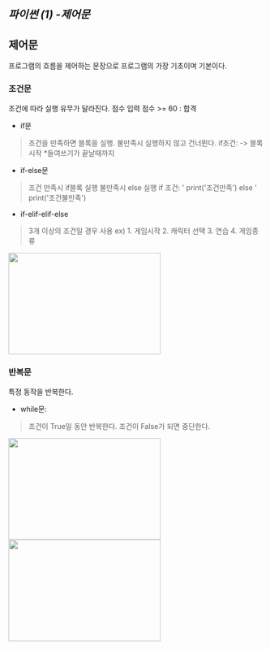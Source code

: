 ## _파이썬 (1) -제어문_

## 제어문

프로그램의 흐름을 제어하는 문장으로 프로그램의 가장 기초이며 기본이다.

### 조건문
조건에 따라 실행 유무가 달라진다.
점수 입력
점수 >= 60 : 합격

- if문
> 조건을 만족하면 블록을 실행.
	불만족시 실행하지 않고 건너뛴다.
if조건: -> 블록 시작
*들여쓰기가 끝날때까지

- if-else문
> 조건 만족시 if블록 실행
	불만족시 else 실행
if 조건:
'   print('조건만족')
else
'   print('조건불만족')

- if-elif-elif-else
 >3개 이상의 조건일 경우 사용
ex) 1. 게임시작 2. 캐릭터 선택 3. 연습 4. 게임종류
 <img src="https://theorydb.github.io/assets/img/Blog/Python/2021-05-31-Python-2-if.png" width="300" height="200">

### 반복문

특정 동작을 반복한다.
- while문:
>조건이 True일 동안 반복한다.
>조건이 False가 되면 중단한다.
<img src="https://theorydb.github.io/assets/img/Blog/Python/2021-05-31-Python-2-while.png" width="300" height="200">
<img src="https://theorydb.github.io/assets/img/Blog/Python/2021-05-31-Python-2-while2.png" width="300" height="200">
